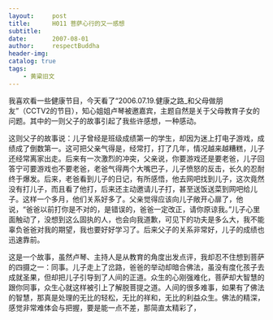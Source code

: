 ```yaml
---
layout:     post
title:      H011 菩萨心行的又一感想
subtitle:   
date:       2007-08-01
author:     respectBuddha
header-img: 
catalog: true
tags:
    - 黄粱旧文
---
```


我喜欢看一些健康节目，今天看了“2006.07.19.健康之路_和父母做朋友”（CCTV2的节目），知心姐姐卢琴被邀嘉宾，主题自然是关于父母教育子女的问题。其中的一则父子的故事引起了我些许感想，一种感动。

这则父子的故事说：儿子曾经是班级成绩第一的学生，却因为迷上打电子游戏，成绩成了倒数第一。这可把父亲气得是，经常打，打了几年，情况越来越糟糕，儿子还经常离家出走。后来有一次激烈的冲突，父亲说，你要游戏还是要老爸，儿子回答宁可要游戏也不要老爸，老爸气得两个大嘴巴子，儿子愤怒的反击，长久的忍耐终于爆发。后来，老爸看到儿子的日记，有所感悟，他去网吧找到儿子，这次竟然没有打儿子，而且看了他打，后来还主动邀请儿子打，甚至送饭送菜到网吧给儿子。这样一个多月，他们关系好多了。父亲觉得应该向儿子敞开心扉了，他说，“爸爸以前打你是不对的，是错误的，爸爸一定改正，请你原谅我。”儿子心里面触动了，没想到这么固执的人，也会向我道歉，可见下的功夫是多么大，我不能辜负爸爸对我的期望，我也要好好学习了。后来父子的关系非常好，儿子的成绩也迅速靠前。

这是一个故事，虽然卢琴、主持人是从教育的角度出发点评，我却忍不住想到菩萨的四摄之一：同事。儿子走上了岔路，爸爸的举动却暗合佛法，虽没有度化孩子去成就圣果，但却把儿子引导到了人间的正道。众生的心刚强难化，菩萨却大智慧的跟你同事，众生心就这样被引上了解脱菩提之道。人间的很多难事，如果有了佛法的智慧，那真是处理的无比的轻松，无比的祥和，无比的利益众生。佛法的精深，感觉非常难体会与把握，要是能一点不差，那简直太精彩了，
